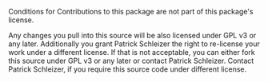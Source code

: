 Conditions for Contributions to this package are not part of this package's license.

Any changes you pull into this source will be also licensed under GPL v3 or any
later. Additionally you grant Patrick Schleizer the right to re-license your
work under a different license. If that is not acceptable, you can either fork
this source under GPL v3 or any later or contact Patrick Schleizer. Contact
Patrick Schleizer, if you require this source code under different license.
